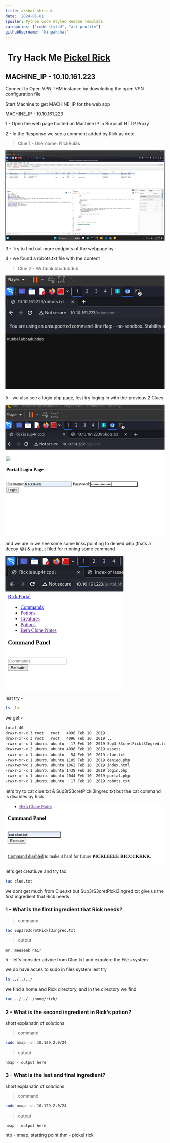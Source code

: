 ```yaml
---
title: akshat-shirsat
date: '2024-01-01'
spoiler: Python Code Styled Readme Template
categories: ["code-styled", "all-profile"]
githubUsername: 'kingakshat'
---
```


<h1 align="left"><img src="" width="50px">
    <strong>
        Try Hack Me
            <a href="">
                Pickel Rick
            </a>
    </strong>
</h1>


<h2 align="left">
    <strong>
        MACHINE_IP - 10.10.161.223
    </strong>
</h2>


Connect to Open VPN THM instance by downloding the open VPN configuration file

Start Machine to get MACHINE_IP for the web app

MACHINE_IP - 10.10.161.223


1 - Open the web page hosted on Machine IP in Burpsuit HTTP Proxy

2 - In the Response we see a comment added by Rick as note - 

> Clue 1 - Username: R1ckRul3s

![alt text](image-1.png)

3 - Try to find out more endpints of the webpage by - 


4 - we found a robots.txt file with the content 
> Clue 2 - Wubbalubbadubdub

![alt text](image-2.png)

5 - we also see a login.php page, lest try loging in with the previous 2 Clues

![alt text](image-3.png)

and we are in we see some some links pointing to denied.php (thats a decoy 😂) & a input filed for running some command 

![alt text](image-4.png)

lest try -
```bash
ls -la
```
we get -

```bash
total 40
drwxr-xr-x 3 root   root   4096 Feb 10  2019 .
drwxr-xr-x 3 root   root   4096 Feb 10  2019 ..
-rwxr-xr-x 1 ubuntu ubuntu   17 Feb 10  2019 Sup3rS3cretPickl3Ingred.txt
drwxrwxr-x 2 ubuntu ubuntu 4096 Feb 10  2019 assets
-rwxr-xr-x 1 ubuntu ubuntu   54 Feb 10  2019 clue.txt
-rwxr-xr-x 1 ubuntu ubuntu 1105 Feb 10  2019 denied.php
-rwxrwxrwx 1 ubuntu ubuntu 1062 Feb 10  2019 index.html
-rwxr-xr-x 1 ubuntu ubuntu 1438 Feb 10  2019 login.php
-rwxr-xr-x 1 ubuntu ubuntu 2044 Feb 10  2019 portal.php
-rwxr-xr-x 1 ubuntu ubuntu   17 Feb 10  2019 robots.txt

```

let's try to cat clue.txt & Sup3rS3cretPickl3Ingred.txt but the cat command is disables by Rick 

![alt text](image-5.png)

let's get creatiuve and try tac 

```bash
tac clue.txt
```
we dont get much from Clue.txt but Sup3rS3cretPickl3Ingred.txt give us the first ingredient that Rick needs

<h3 align="left">
    <strong>
        1 - What is the first ingredient that Rick needs?
    </strong>
</h3>

> command
```bash
tac Sup3rS3cretPickl3Ingred.txt
```
> output
```
mr. meeseek hair
```


5 - let's consider advice from Clue.txt and expolore the Files system

we do have acces to sudo in files system lest try
```bash
ls ../../../
```
we find a home and Rick directory, and in the directory we find 

```bash 
tac ../../../home/rick/

```



<h3 align="left">
    <strong>
        2 - What is the second ingredient in Rick’s potion?
    </strong>
</h3>


short explanatin of solutions

> command
```bash
sudo nmap -sn 10.129.2.0/24
```
> output
```
nmap - output here
```


<h3 align="left">
    <strong>
        3 - What is the last and final ingredient?
    </strong>
</h3>


short explanatin of solutions

> command
```bash
sudo nmap -sn 10.129.2.0/24
```
> output
```
nmap - output here
```



htb - nmap, starting point
thm - pickel rick

